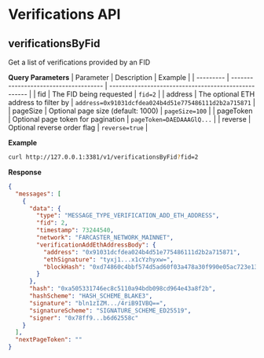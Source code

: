 # Verifications API

## verificationsByFid

Get a list of verifications provided by an FID

**Query Parameters**
| Parameter | Description                           | Example                                              |
| --------- | ------------------------------------- | ---------------------------------------------------- |
| fid       | The FID being requested               | `fid=2`                                              |
| address   | The optional ETH address to filter by | `address=0x91031dcfdea024b4d51e775486111d2b2a715871` |
| pageSize  | Optional page size (default: 1000)    | `pageSize=100`                                       |
| pageToken | Optional page token for pagination    | `pageToken=DAEDAAAGlQ...`                            |
| reverse   | Optional reverse order flag           | `reverse=true`                                       |

**Example**

```bash
curl http://127.0.0.1:3381/v1/verificationsByFid?fid=2
```

**Response**

```json
{
  "messages": [
    {
      "data": {
        "type": "MESSAGE_TYPE_VERIFICATION_ADD_ETH_ADDRESS",
        "fid": 2,
        "timestamp": 73244540,
        "network": "FARCASTER_NETWORK_MAINNET",
        "verificationAddEthAddressBody": {
          "address": "0x91031dcfdea024b4d51e775486111d2b2a715871",
          "ethSignature": "tyxj1...x1cYzhyxw=",
          "blockHash": "0xd74860c4bbf574d5ad60f03a478a30f990e05ac723e138a5c860cdb3095f4296"
        }
      },
      "hash": "0xa505331746ec8c5110a94bdb098cd964e43a8f2b",
      "hashScheme": "HASH_SCHEME_BLAKE3",
      "signature": "bln1zIZM.../4riB9IVBQ==",
      "signatureScheme": "SIGNATURE_SCHEME_ED25519",
      "signer": "0x78ff9...b6d62558c"
    }
  ],
  "nextPageToken": ""
}
```
